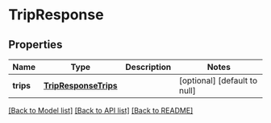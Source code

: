# TripResponse

## Properties
Name | Type | Description | Notes
------------ | ------------- | ------------- | -------------
**trips** | [**TripResponseTrips**](TripResponse_trips.md) |  | [optional] [default to null]

[[Back to Model list]](../README.md#documentation-for-models) [[Back to API list]](../README.md#documentation-for-api-endpoints) [[Back to README]](../README.md)


